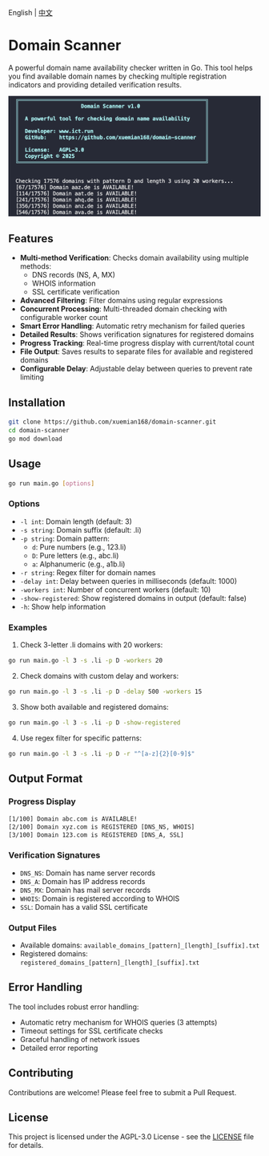 English | [中文](./README.zh.md)

# Domain Scanner

A powerful domain name availability checker written in Go. This tool helps you find available domain names by checking multiple registration indicators and providing detailed verification results.

![screenshot](./imgs/image.png)

## Features

- **Multi-method Verification**: Checks domain availability using multiple methods:
  - DNS records (NS, A, MX)
  - WHOIS information
  - SSL certificate verification
- **Advanced Filtering**: Filter domains using regular expressions
- **Concurrent Processing**: Multi-threaded domain checking with configurable worker count
- **Smart Error Handling**: Automatic retry mechanism for failed queries
- **Detailed Results**: Shows verification signatures for registered domains
- **Progress Tracking**: Real-time progress display with current/total count
- **File Output**: Saves results to separate files for available and registered domains
- **Configurable Delay**: Adjustable delay between queries to prevent rate limiting

## Installation

```bash
git clone https://github.com/xuemian168/domain-scanner.git
cd domain-scanner
go mod download
```

## Usage

```bash
go run main.go [options]
```

### Options

- `-l int`: Domain length (default: 3)
- `-s string`: Domain suffix (default: .li)
- `-p string`: Domain pattern:
  - `d`: Pure numbers (e.g., 123.li)
  - `D`: Pure letters (e.g., abc.li)
  - `a`: Alphanumeric (e.g., a1b.li)
- `-r string`: Regex filter for domain names
- `-delay int`: Delay between queries in milliseconds (default: 1000)
- `-workers int`: Number of concurrent workers (default: 10)
- `-show-registered`: Show registered domains in output (default: false)
- `-h`: Show help information

### Examples

1. Check 3-letter .li domains with 20 workers:
```bash
go run main.go -l 3 -s .li -p D -workers 20
```

2. Check domains with custom delay and workers:
```bash
go run main.go -l 3 -s .li -p D -delay 500 -workers 15
```

3. Show both available and registered domains:
```bash
go run main.go -l 3 -s .li -p D -show-registered
```

4. Use regex filter for specific patterns:
```bash
go run main.go -l 3 -s .li -p D -r "^[a-z]{2}[0-9]$"
```

## Output Format

### Progress Display
```
[1/100] Domain abc.com is AVAILABLE!
[2/100] Domain xyz.com is REGISTERED [DNS_NS, WHOIS]
[3/100] Domain 123.com is REGISTERED [DNS_A, SSL]
```

### Verification Signatures
- `DNS_NS`: Domain has name server records
- `DNS_A`: Domain has IP address records
- `DNS_MX`: Domain has mail server records
- `WHOIS`: Domain is registered according to WHOIS
- `SSL`: Domain has a valid SSL certificate

### Output Files
- Available domains: `available_domains_[pattern]_[length]_[suffix].txt`
- Registered domains: `registered_domains_[pattern]_[length]_[suffix].txt`

## Error Handling

The tool includes robust error handling:
- Automatic retry mechanism for WHOIS queries (3 attempts)
- Timeout settings for SSL certificate checks
- Graceful handling of network issues
- Detailed error reporting

## Contributing

Contributions are welcome! Please feel free to submit a Pull Request.

## License

This project is licensed under the AGPL-3.0 License - see the [LICENSE](LICENSE) file for details. 